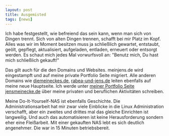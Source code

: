 ```yaml
---
layout: post
title: Ausgemisted
tags: [news]
---
```


Ich habe festgestellt, wie befreiend das sein kann, wenn man sich von Dingen trennt. Sich von alten Dingen trennen, schafft bei mir  Platz im Kopf. Alles was wir im Moment besitzen muss ja schließlich gewartet, entstaubt, geölt, gepflegt, aktualisiert, aufgeladen, entladen, erneuert oder entsorgt werden. Es schaut mich jedes Mal vorwurfsvoll an: "Benutz mich, Du hast mich schließlich gekauft!"

Das gilt auch für die den Domains und Websites. meinjens.de wird eingestampft und auf meine private Portfolio Seite migriert.  Alle anderen Domains wie [diemeineckes.de](http://diemeineckes.de), [rabea-und-jens.de](http://rabea-und-jens.de) leiten ebenfalls auf meine neue Hauptseite. Ich werde unter [meiner Portfolio Seite jensmeinecke.de](https://jensmeinecke.de) über meine privaten und beruflichen Aktivitäten schreiben.

Meine Do-It-Yourself-NAS ist ebenfalls Geschichte. Die Administrationsarbeit hat mir zwar viele Einblicke in die Linux Administration verschafft, aber ein zweites und drittes mal das gleiche Einrichten ist langweilig. Und auch das automatisieren ist keine Herausforderung sondern eher eine Fleißarbeit. Mit einer gekauften NAS lebt es sich deutlich angenehmer. Die war in 15 Minuten betriebsbereit.